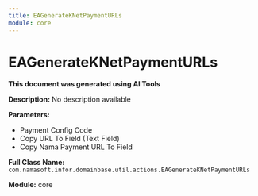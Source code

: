 ```yaml
---
title: EAGenerateKNetPaymentURLs
module: core
---
```



<div class='entity-flows'>

# EAGenerateKNetPaymentURLs

**This document was generated using AI Tools**

**Description:** No description available

**Parameters:**
- Payment Config Code
- Copy URL To Field (Text Field)
- Copy Nama Payment URL To Field

**Full Class Name:** `com.namasoft.infor.domainbase.util.actions.EAGenerateKNetPaymentURLs`

**Module:** core


</div>

